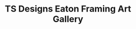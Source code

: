 ---
title: "TS Designs Eaton Framing Art Gallery"
url: /eaton/ts-designs-eaton-framing-art-gallery/
shop: Rahmen
---